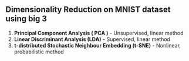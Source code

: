 ## Dimensionality Reduction on MNIST dataset using big 3

 1. **Principal Component Analysis ( PCA )**  - Unsupervised, linear method
 2. **Linear Discriminant Analysis (LDA)** - Supervised, linear method
 3. **t-distributed Stochastic Neighbour Embedding (t-SNE)** - Nonlinear, probabilistic method



